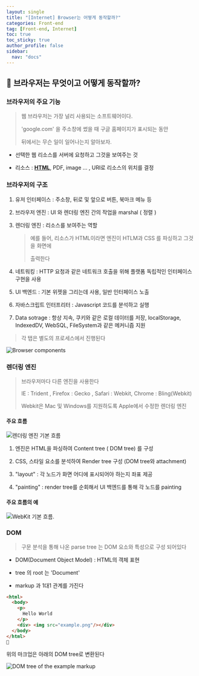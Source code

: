 ```yaml
---
layout: single
title: "[Internet] Browser는 어떻게 동작할까?"
categories: Front-end
tag: [Front-end, Internet]
toc: true
toc_sticky: true
author_profile: false
sidebar:
  nav: "docs"
---
```


## :speech_balloon: 브라우저는 무엇이고 어떻게 동작할까?

### 브라우저의 주요 기능

> 웹 브라우저는 가장 널리 사용되는 소프트웨어이다.
> 
> 'google.com' 을 주소창에 썼을 때 구글 홈페이지가 표시되는 동안
> 
> 뒤에서는 무슨 일이 일어나는지 알아보자.

- 선택한 웹 리소스를 서버에 요청하고 그것을 보여주는 것

- 리소스 : **<u>HTML</u>**, PDF, image ... , URI로 리소스의 위치를 결정

### 브라우저의 구조

1. 유저 인터페이스 : 주소창, 뒤로 및 앞으로 버튼, 북마크 메뉴 등

2. 브라우저 엔진 : UI 와 렌더링 엔진 간의 작업을 marshal ( 정렬 )

3. 렌더링 엔진 : 리소스를 보여주는 역할
   
   > 예를 들어, 리소스가 HTML이라면 엔진이 HTLM과 CSS 를 파싱하고 그것을 화면에
   > 
   > 출력한다

4. 네트워킹 : HTTP 요청과 같은 네트워크 호출을 위해 플랫폼 독립적인 인터페이스 구현을 사용

5. UI 백엔드 : 기본 위젯을 그리는데 사용, 일반 인터페이스 노출

6. 자바스크립트 인터프리터 : Javascript 코드를 분석하고 실행

7. Data sotrage : 항상 지속, 쿠키와 같은 로컬 데이터를 저장, localStorage, IndexedDV, WebSQL, FileSystem과 같은 메커니즘 지원

> 각 탭은 별도의 프로세스에서 진행된다

<img src="https://web-dev.imgix.net/image/T4FyVKpzu4WKF1kBNvXepbi08t52/PgPX6ZMyKSwF6kB8zIhB.png?auto=format" title="" alt="Browser components" data-align="center">

### 렌더링 엔진

> 브라우저마다 다른 엔진을 사용한다
> 
> IE : Trident , Firefox : Gecko , Safari : Webkit, Chrome : Bling(Webkit)
> 
> Webkit은 Mac 및 Windows를 지원하도록 Apple에서 수정한 렌더링 엔진

#### 주요 흐름

<img src="https://web-dev.imgix.net/image/T4FyVKpzu4WKF1kBNvXepbi08t52/bPlYx9xODQH4X1KuUNpc.png?auto=format" title="" alt="렌더링 엔진 기본 흐름" data-align="center">

1. 엔진은 HTML을 파싱하여 Content tree ( DOM tree) 를 구성

2. CSS, 스타일 요소를 분석하여 Render tree 구성 (DOM tree와 attachment)

3. "layout" : 각 노드가 화면 어디에 표시되어야 하는지 좌표 제공

4. "painting" : render tree를 순회해서 UI 백엔드를 통해 각 노드를 painting

#### 주요 흐름의 예

<img src="https://web-dev.imgix.net/image/T4FyVKpzu4WKF1kBNvXepbi08t52/S9TJhnMX1cu1vrYuQRqM.png?auto=format" title="" alt="WebKit 기본 흐름." data-align="center">

### DOM

>  구문 분석을 통해 나온 parse tree 는 DOM 요소와 특성으로 구성 되어있다

- DOM(Document Object Model) : HTML의 객체 표현

- tree 의 root 는 'Document'

- markup 과 1대1 관계를 가진다 

```html
<html>
  <body>
    <p>
      Hello World
    </p>
    <div> <img src="example.png"/></div>
  </body>
</html>

```

 



위의 마크업은 아래의 DOM tree로 변환된다 

![DOM tree of the example markup](https://web-dev.imgix.net/image/T4FyVKpzu4WKF1kBNvXepbi08t52/DNtfwOq9UaC3TrEj3D9h.png?auto=format)
